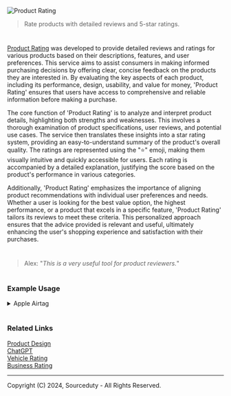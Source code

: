![Product Rating](https://github.com/user-attachments/assets/8b7d6ca3-b029-434d-9234-90dfdede1062)

> Rate products with detailed reviews and 5-star ratings.

#

[Product Rating](https://chatgpt.com/g/g-teaPWLoI2-product-rating) was developed to provide detailed reviews and ratings for various products based on their descriptions, features, and user preferences. This service aims to assist consumers in making informed purchasing decisions by offering clear, concise feedback on the products they are interested in. By evaluating the key aspects of each product, including its performance, design, usability, and value for money, 'Product Rating' ensures that users have access to comprehensive and reliable information before making a purchase.

The core function of 'Product Rating' is to analyze and interpret product details, highlighting both strengths and weaknesses. This involves a thorough examination of product specifications, user reviews, and potential use cases. The service then translates these insights into a star rating system, providing an easy-to-understand summary of the product's overall quality. The ratings are represented using the "⭐" emoji, making them visually intuitive and quickly accessible for users. Each rating is accompanied by a detailed explanation, justifying the score based on the product's performance in various categories.

Additionally, 'Product Rating' emphasizes the importance of aligning product recommendations with individual user preferences and needs. Whether a user is looking for the best value option, the highest performance, or a product that excels in a specific feature, 'Product Rating' tailors its reviews to meet these criteria. This personalized approach ensures that the advice provided is relevant and useful, ultimately enhancing the user's shopping experience and satisfaction with their purchases.

#

> Alex: "*This is a very useful tool for product reviewers.*"

#
### Example Usage

<details><summary>Apple Airtag</summary>
<br>
  
![AirTag](https://github.com/user-attachments/assets/53e572cb-3a64-41d9-8932-5ac8ee394c8d)

### Apple AirTag Review

#### Overview
The Apple AirTag is a small, disc-shaped tracking device designed to help you keep track of your personal items such as keys, wallets, bags, and other belongings. It integrates seamlessly with Apple's ecosystem, leveraging the Find My network to provide precise location data.

#### Key Features

1. **Design and Build**: 
   - Compact and lightweight, making it easy to attach to various items.
   - Stainless steel and plastic construction with a polished finish.

2. **Tracking Technology**:
   - Utilizes Ultra-Wideband (UWB) technology for precise location tracking with compatible iPhone models (iPhone 11 and later).
   - Leverages the vast Find My network, using Bluetooth to communicate with nearby Apple devices to update its location.

3. **Battery Life**:
   - Replaceable CR2032 battery, lasting approximately one year.

4. **Privacy and Security**:
   - End-to-end encryption ensures only the owner can see the location of the AirTag.
   - Alerts if an unknown AirTag is found moving with you, preventing unwanted tracking.

5. **Ease of Use**:
   - Simple setup process with iPhone.
   - Siri integration for voice-activated location tracking.

6. **Additional Features**:
   - IP67 water and dust resistance.
   - Built-in speaker for sound alerts.
   - Customizable with free engraving from Apple.

#### Pros

- **Seamless Integration**: Works effortlessly with Apple devices, providing a user-friendly experience.
- **Accurate Location Tracking**: UWB technology offers precise location data, especially in close proximity.
- **Extensive Network**: Utilizes the vast network of Apple devices for enhanced tracking capabilities.
- **Long Battery Life**: One year of battery life with easy replacement.
- **Security Features**: Comprehensive privacy protections and anti-stalking measures.

#### Cons

- **Limited Compatibility**: Best suited for Apple ecosystem users; limited functionality with non-Apple devices.
- **Accessories Required**: Needs additional accessories like key rings or loops for attachment to certain items.
- **Price**: Slightly higher cost compared to some other tracking devices on the market.

#### Rating: ⭐⭐⭐⭐⭐ (4.5/5)

The Apple AirTag is an excellent choice for Apple users looking to keep track of their belongings with precision and ease. Its seamless integration with Apple's ecosystem, robust security features, and accurate tracking make it a standout product in its category. The only minor drawbacks are its limited compatibility with non-Apple devices and the need for additional accessories. Overall, the AirTag delivers on its promises, providing reliable and effective item tracking.

<br>
</details>

#
### Related Links

[Product Design](https://github.com/sourceduty/Product_Design)
<br>
[ChatGPT](https://github.com/sourceduty/ChatGPT)
<br>
[Vehicle Rating](https://github.com/sourceduty/Vehicle_Rating)
<br>
[Business Rating](https://github.com/sourceduty/Business_Rating)

***
Copyright (C) 2024, Sourceduty - All Rights Reserved.

